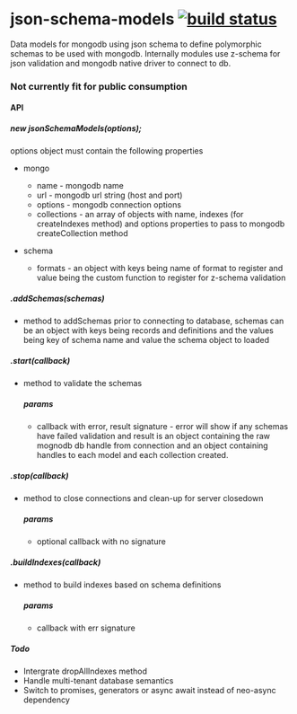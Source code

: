 # json-schema-models [![build status](https://travis-ci.org/simon-p-r/json-schema-models.svg?branch=master)](https://travis-ci.org/simon-p-r/json-schema-models)

Data models for mongodb using json schema to define polymorphic schemas to be used with mongodb.
Internally modules use z-schema for json validation and mongodb native driver to connect to db.

### Not currently fit for public consumption


#### API

##### new jsonSchemaModels(options);

options object must contain the following properties
+ mongo
   + name - mongodb name
   + url - mongodb url string (host and port)
   + options - mongodb connection options
   + collections - an array of objects with name, indexes (for createIndexes method) and options properties to pass to mongodb createCollection method

+ schema
   + formats - an object with keys being name of format to register and value being the custom function to register for z-schema validation

##### .addSchemas(schemas)

+ method to addSchemas prior to connecting to database, schemas can be an object with keys being records and definitions and the values being key of schema name and value the schema object to loaded

 

##### .start(callback)

+ method to validate the schemas

    ##### params
    + callback with error, result signature - error will show if any schemas have failed validation and result is an object containing the raw mognodb db handle from connection and an object containing handles to each model and each collection created.

##### .stop(callback)

+ method to close connections and clean-up for server closedown

    ##### params
    + optional callback with no signature

##### .buildIndexes(callback)

+ method to build indexes based on schema definitions

    ##### params
    + callback with err signature

##### Todo

+ Intergrate dropAllIndexes method
+ Handle multi-tenant database semantics
+ Switch to promises, generators or async await instead of neo-async dependency
